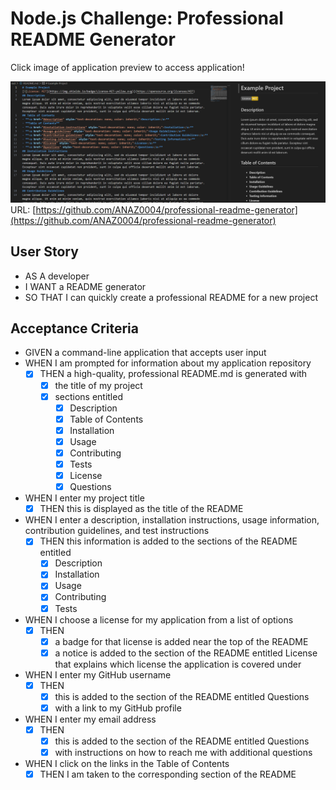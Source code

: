 # Node.js Challenge: Professional README Generator

Click image of application preview to access application!

[![Application preview](./docs/assets/images/application-preview.png)](https://github.com/ANAZ0004/professional-readme-generator)
URL: [https://github.com/ANAZ0004/professional-readme-generator](https://github.com/ANAZ0004/professional-readme-generator)
## User Story

* AS A developer
* I WANT a README generator
* SO THAT I can quickly create a professional README for a new project

## Acceptance Criteria

* GIVEN a command-line application that accepts user input
* WHEN I am prompted for information about my application repository
  - [x] THEN a high-quality, professional README.md is generated with
    - [x] the title of my project
    - [x] sections entitled
      - [x] Description
      - [x] Table of Contents
      - [x] Installation
      - [x] Usage
      - [x] Contributing
      - [x] Tests
      - [x] License
      - [x] Questions
* WHEN I enter my project title
  - [x] THEN this is displayed as the title of the README
* WHEN I enter a description, installation instructions, usage information, contribution guidelines, and test instructions
  - [x] THEN this information is added to the sections of the README entitled
    - [x] Description
    - [x] Installation
    - [x] Usage
    - [x] Contributing
    - [x] Tests
* WHEN I choose a license for my application from a list of options
  - [x] THEN
    - [x] a badge for that license is added near the top of the README
    - [x] a notice is added to the section of the README entitled License that explains which license the application is covered under
* WHEN I enter my GitHub username
  - [x] THEN
    - [x] this is added to the section of the README entitled Questions
    - [x] with a link to my GitHub profile
* WHEN I enter my email address
  - [x] THEN
    - [x] this is added to the section of the README entitled Questions
    - [x] with instructions on how to reach me with additional questions
* WHEN I click on the links in the Table of Contents
  - [x] THEN I am taken to the corresponding section of the README

